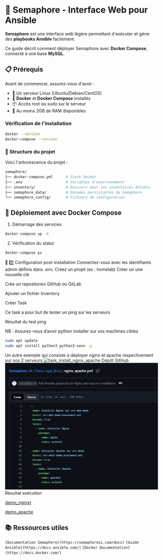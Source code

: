 # 🚀 Semaphore - Interface Web pour Ansible

**Semaphore** est une interface web légère permettant d'exécuter et gérer des **playbooks Ansible** facilement.

Ce guide décrit comment déployer Semaphore avec **Docker Compose**, connecté à une base **MySQL**.

## 📋 Prérequis

Avant de commencer, assurez-vous d'avoir :

- 🐧 Un serveur Linux (Ubuntu/Debian/CentOS)
- 🐳 **Docker** et **Docker Compose** installés
- 📦 Accès root ou sudo sur le serveur
- 🔧 Au moins 2GB de RAM disponibles

### Vérification de l'installation
```bash
docker --version
docker-compose --version
```
### 📁 Structure du projet

Voici l'arborescence du projet :

```bash
semaphore/
├── docker-compose.yml      # Stack Docker
├── .env                    # Variables d'environnement
├── inventory/              # Dossiers pour les inventaires Ansible
├── semaphore_data/         # Données persistantes de Semaphore
└── semaphore_config/       # Fichiers de configuration
```
## 🐳 Déploiement avec Docker Compose

1. Démarrage des services
```bash
docker-compose up -d
```

2. Vérification du statut
```bash
docker-compose ps
```

🧩 7️⃣ Configuration post-installation
Connectez-vous avec les identifiants admin définis dans .env.
Créez un projet (ex : homelab)
Créer un une nouvelle clé

Crée un repositories GitHub ou GitLab

Ajouter un fichier Inventory

Créer Task 

Ce task a pour but de tester un ping sur les serveurs

Résultat du test ping 

NB : Assurez-vous d’avoir python installer sur vos machines cibles

```bash
sudo apt update
sudo apt install python3 python3-venv -y
```

Un autre exemple qui consiste a déployer nginx et apache respectivement sur nos 2 serveurs
![task_install_nginx_apache](https://./images/task_install_nginx_apache.png)
Dépôt GitHub
![Description de l’image](./images/file_yaml_nginx_apache.png)
Résultat  exécution

[demo_nginxt](http://srv-deb-demo.blackward.net/)

[demo_apache](http://srv-deb2-demo.blackward.net/)

## 📚 Ressources utiles

`[Documentation Semaphore](https://semaphoreui.com/docs)`
`[Guide Ansible](https://docs.ansible.com/)`
`[Docker Documentation](https://docs.docker.com/)`